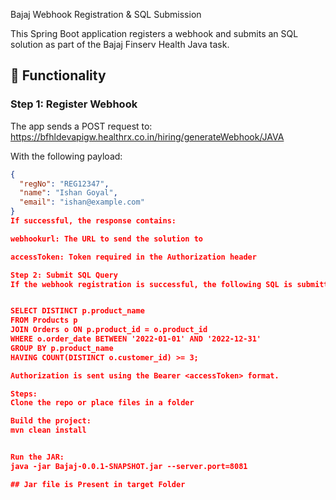 Bajaj Webhook Registration & SQL Submission

This Spring Boot application registers a webhook and submits an SQL solution as part of the Bajaj Finserv Health Java task.
## 🚀 Functionality

### Step 1: Register Webhook
The app sends a POST request to:
https://bfhldevapigw.healthrx.co.in/hiring/generateWebhook/JAVA

With the following payload:

```json
{
  "regNo": "REG12347",
  "name": "Ishan Goyal",
  "email": "ishan@example.com"
}
If successful, the response contains:

webhookurl: The URL to send the solution to

accessToken: Token required in the Authorization header

Step 2: Submit SQL Query
If the webhook registration is successful, the following SQL is submitted to the webhookurl:


SELECT DISTINCT p.product_name
FROM Products p
JOIN Orders o ON p.product_id = o.product_id
WHERE o.order_date BETWEEN '2022-01-01' AND '2022-12-31'
GROUP BY p.product_name
HAVING COUNT(DISTINCT o.customer_id) >= 3;

Authorization is sent using the Bearer <accessToken> format.

Steps:
Clone the repo or place files in a folder

Build the project:
mvn clean install


Run the JAR:
java -jar Bajaj-0.0.1-SNAPSHOT.jar --server.port=8081

## Jar file is Present in target Folder